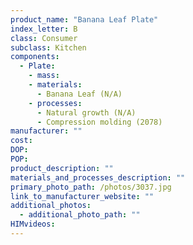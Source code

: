 ```yaml
---
product_name: "Banana Leaf Plate"
index_letter: B
class: Consumer
subclass: Kitchen
components:
  - Plate:
    - mass: 
    - materials:
      - Banana Leaf (N/A)
    - processes:
      - Natural growth (N/A)
      - Compression molding (2078)
manufacturer: ""
cost: 
DOP: 
POP: 
product_description: ""
materials_and_processes_description: ""
primary_photo_path: /photos/3037.jpg
link_to_manufacturer_website: ""
additional_photos:
  - additional_photo_path: ""
HIMvideos:
---
```

